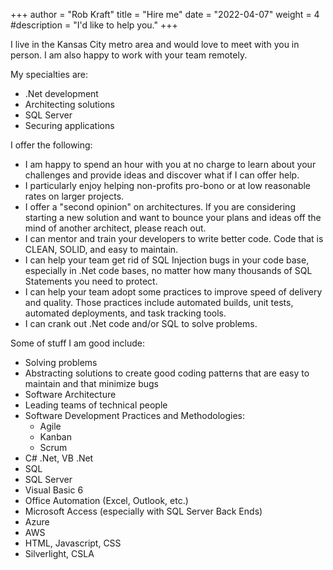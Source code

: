 +++
author = "Rob Kraft"
title = "Hire me"
date = "2022-04-07"
weight = 4
#description = "I'd like to help you."
+++

I live in the Kansas City metro area and would love to meet with you in person.  I am also happy to work with your team remotely.

My specialties are:

* .Net development
* Architecting solutions
* SQL Server
* Securing applications

I offer the following:

* I am happy to spend an hour with you at no charge to learn about your challenges and provide ideas and discover what if I can offer help.
* I particularly enjoy helping non-profits pro-bono or at low reasonable rates on larger projects.
* I offer a "second opinion" on architectures.  If you are considering starting a new solution and want to bounce your plans and ideas off the mind of another architect, please reach out.
* I can mentor and train your developers to write better code.  Code that is CLEAN, SOLID, and easy to maintain.
* I can help your team get rid of SQL Injection bugs in your code base, especially in .Net code bases, no matter how many thousands of SQL Statements you need to protect.
* I can help your team adopt some practices to improve speed of delivery and quality.  Those practices include automated builds, unit tests, automated deployments, and task tracking tools.
* I can crank out .Net code and/or SQL to solve problems.

Some of stuff I am good include:

* Solving problems
* Abstracting solutions to create good coding patterns that are easy to maintain and that minimize bugs
* Software Architecture
* Leading teams of technical people
* Software Development Practices and Methodologies:
  * Agile
  * Kanban
  * Scrum
* C# .Net, VB .Net
* SQL
* SQL Server
* Visual Basic 6
* Office Automation (Excel, Outlook, etc.)
* Microsoft Access (especially with SQL Server Back Ends)
* Azure
* AWS
* HTML, Javascript, CSS
* Silverlight, CSLA
